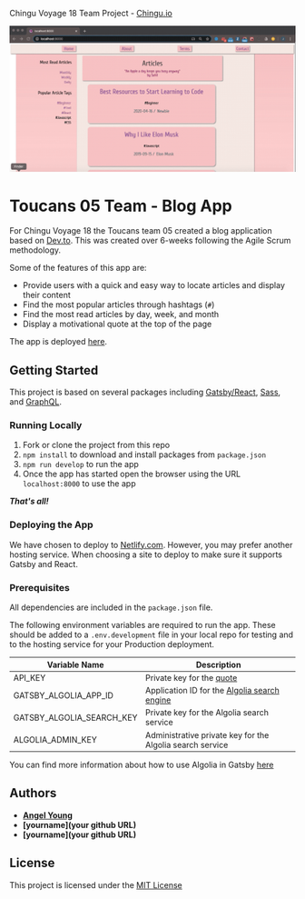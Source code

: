 Chingu Voyage 18 Team Project - [Chingu.io](https://chingu.io)

![ProjectScreenshot](./src/assets/V18ToucansProject.gif)

# Toucans 05 Team - Blog App

For Chingu Voyage 18 the Toucans team 05 created a blog application based on
[Dev.to](https://dev.to). This was created over 6-weeks following the 
Agile Scrum methodology.

Some of the features of this app are:

- Provide users with a quick and easy way to locate articles and display their
content
- Find the most popular articles through hashtags (`#`)
- Find the most read articles by day, week, and month
- Display a motivational quote at the top of the page

The app is deployed [here](https://v18toucans05.netlify.app/).

## Getting Started

This project is based on several packages including [Gatsby/React](https://quotes21.p.rapidapi.com/quote), [Sass](https://sass-lang.com/), and 
[GraphQL](https://graphql.org/).

### Running Locally

1. Fork or clone the project from this repo
2. `npm install` to download and install packages from `package.json`
3. `npm run develop` to run the app
4. Once the app has started open the browser using the URL `localhost:8000` to
use the app

**_That's all!_**

### Deploying the App

We have chosen to deploy to [Netlify.com](https://netlify.com). However, you 
may prefer another hosting service. When choosing a site to deploy to make 
sure it supports Gatsby and React.

### Prerequisites

All dependencies are included in the `package.json` file.

The following environment variables are required to run the app. These should
be added to a `.env.development` file in your local repo for testing and to 
the hosting service for your Production deployment.

| Variable Name       | Description |
|---------------------|-------------|
| API_KEY             | Private key for the [quote](https://quotes21.p.rapidapi.com/quote) |
| GATSBY_ALGOLIA_APP_ID | Application ID for the [Algolia search engine](https://www.gatsbyjs.org/packages/gatsby-plugin-algolia/?=algo) |
| GATSBY_ALGOLIA_SEARCH_KEY | Private key for the Algolia search service |
| ALGOLIA_ADMIN_KEY | Administrative private key for the Algolia search service |

You can find more information about how to use Algolia in Gatsby [here](https://janosh.io/blog/gatsby-algolia-search)

## Authors

* **[Angel Young](https://github.com/angelyoung24)** 
* **[yourname](your github URL)**
* **[yourname](your github URL)**

## License

This project is licensed under the [MIT License](https://opensource.org/licenses/MIT)
